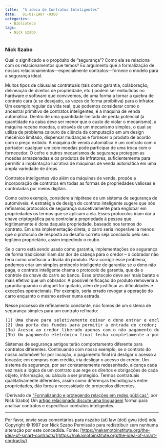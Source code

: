 ```yaml
---
title:  "A ideia de Contratos Inteligentes"
date:   01-01-1997 -0300
categories:
  - Biblioteca
tags:
  - Nick Szabo
---
```

### Nick Szabo  




Qual o significado e o propósito de “segurança”? Como ela se relaciona com os relacionamentos que temos? Eu argumento que a formalização de nossos relacionamentos—especialmente contratos—fornece o modelo para a segurança ideal.

Muitos tipos de cláusulas contratuais (tais como garantia, colaboração, delineação de direitos de propriedade, etc.) podem ser embutidas no hardware e software que convivemos, de uma forma a tornar a quebra de contrato cara (e se desejado, as vezes de forma proibitiva) para o infrator. Um exemplo regular da vida real, que podemos considerar como o ancestral primitivo de contratos inteligentes, é a máquina de venda automática. Dentro de uma quantidade limitada de perda potencial (a quantidade na caixa deve ser menor que o custo de violar o mecanismo), a máquina recebe moedas, e através de um mecanismo simples, o qual se utiliza de problema calouro de ciência da computação em um design mecênico limitado, dispensar mudanças e fornecer o produto de acordo com o preço exibido. A máquina de venda automática é um contrato com o portador: qualquer um com moedas pode participar de uma troca com o fornecedor. O cofre e outros mecanismos de segurança protegem as moedas armazenadas e os produtos de infratores, suficientemente para permitir a implantação lucrativa de máquinas de venda automática em uma ampla variedade de áreas.

Contratos inteligentes vão além da máquinas de venda, propõe a incorporação de contratos em todas as formas de propriedades valiosas e controladas por meios digitais.

Como outro exemplo, considere a hipótese de um sistema de segurança de automóveis. A estratégia de design do contrato inteligente sugere que nós refinamos protocolos de segurança suscetivamente para englobar em propriedades os termos que se aplicam a ela. Esses protocolos iriam dar a chave criptográfica para controlar a propriedade à pessoa que legitimamente é dona daquela propriedade, baseado nos termos do contrato. Em uma implementação direta, o carro seria inoperável a menos que o protocolo de resposta ao desafio correto seja concluído pelo seu legítimo proprietário, assim impedindo o roubo.

Se o carro está sendo usado como garantia, implementações de segurança de forma tradicional iriam dar dor de cabeça para o credor – o cobrador não teria como confiscar a dívida do produto. Para corrigir esse problema, podemos criar um simples protocolo inteligente de garantia: se o dono não paga, o contrato inteligente chama o protocolo de garantia, que da o controle da chave do carro ao banco. Esse protocolo deve ser mais barato e mais efetivo que um cobrador. A possível reificação do produto removeria a garantia quando o aluguel for quitado, além de justificar as dificuldades e exceções operacionais. Por exemplo, seria errado revogar a operação do carro enquanto o mesmo estiver numa estrada.

Nesse processo de refinamento constante, nós fomos de um sistema de segurança simples para um contrato refinado:

<pre>(1) Uma chave para seletivamente deixar o dono entrar e excluir terceiros;
(2) Uma porta dos fundos para permitir a entrada do credor;
(3a) Acesso ao credor liberado apenas com o não pagamento durante um certo período de tempo; e
(3b) Um pagamento eletrônico final fecha completamente a porta dos fundos. 
</pre>

Sistemas de segurança antigos terão comportamento diferente para contratos diferentes. Continuando com nosso exemplo, se o contrato do nosso automóvel for por locação, o pagamento final irá desligar o acesso a locação; em compras com crédito, iria desligar o acesso do credor. Um sistema de segurança, por ser constantemente redesenhado, alcança cada vez mais a lógica de um contrato que rege os direitos e obrigações de cada objeto, informação, ou cálculo a ser protegido. Termos contratuais qualitativamente diferentes, assim como diferenças tecnológicas entre propriedades, dão força a necessidade de protocolos diferentes.

(Derivado de ["Formalizando e protegendo relações em redes públicas"](/formalizing-securing-relationships/), por Nick Szabo) Um [artigo relacionado discute uma linguagem](/contract-language/) formal para analisar contratos e especificar contratos inteligentes.

* * *

Por favor, envie seus comentários para nszabo (at) law (dot) gwu (dot) edu Copyright © 1997 por Nick Szabo Permissão para redistribuir sem nenhuma alteração por este concedida. Fonte: [https://nakamotoinstitute.org/the-idea-of-smart-contracts/](https://nakamotoinstitute.org/the-idea-of-smart-contracts/)
